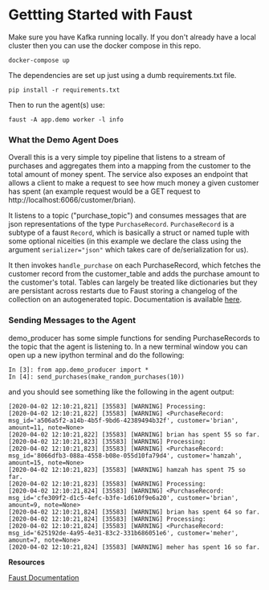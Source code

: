 # Gettting Started with Faust

Make sure you have Kafka running locally. If you don't already have a local cluster then you can use the docker compose in this repo.

```
docker-compose up
``` 

The dependencies are set up just using a dumb requirements.txt file.

```
pip install -r requirements.txt
```

Then to run the agent(s) use:

```
faust -A app.demo worker -l info
```

### What the Demo Agent Does

Overall this is a very simple toy pipeline that listens to a stream of purchases and aggregates them into a mapping from the customer to the total amount of money spent. The service also exposes an endpoint that allows a client to make a request to see how much money a given customer has spent (an example request would be a GET request to http://localhost:6066/customer/brian).

It listens to a topic ("purchase_topic") and consumes messages that are json representations of the type `PurchaseRecord`. `PurchaseRecord` is a subtype of a faust `Record`, which is basically a struct or named tuple with some optional niceities (in this example we declare the class using the argument `serializer="json"` which takes care of de/serialization for us).

It then invokes `handle_purchase` on each PurchaseRecord, which fetches the customer record from the customer_table and adds the purchase amount to the customer's total. Tables can largely be treated like dictionaries but they are persistant across restarts due to Faust storing a changelog of the collection on an autogenerated topic. Documentation is available [here](https://faust.readthedocs.io/en/latest/userguide/tables.html#tables).


### Sending Messages to the Agent

demo_producer has some simple functions for sending PurchaseRecords to the topic that the agent is listening to. In a new terminal window you can open up a new ipython terminal and do the following:

```
In [3]: from app.demo_producer import *
In [4]: send_purchases(make_random_purchases(10))
```

and you should see something like the following in the agent output:

```
[2020-04-02 12:10:21,821] [35583] [WARNING] Processing: 
[2020-04-02 12:10:21,822] [35583] [WARNING] <PurchaseRecord: msg_id='a506a5f2-a14b-4b5f-9bd6-42389494b32f', customer='brian', amount=11, note=None> 
[2020-04-02 12:10:21,822] [35583] [WARNING] brian has spent 55 so far. 
[2020-04-02 12:10:21,823] [35583] [WARNING] Processing: 
[2020-04-02 12:10:21,823] [35583] [WARNING] <PurchaseRecord: msg_id='8066dfb3-088a-4558-b08e-055d10fa79d4', customer='hamzah', amount=15, note=None> 
[2020-04-02 12:10:21,823] [35583] [WARNING] hamzah has spent 75 so far. 
[2020-04-02 12:10:21,823] [35583] [WARNING] Processing: 
[2020-04-02 12:10:21,824] [35583] [WARNING] <PurchaseRecord: msg_id='cfe309f2-d1c5-4efc-b3fe-1d610f9e6a20', customer='brian', amount=9, note=None> 
[2020-04-02 12:10:21,824] [35583] [WARNING] brian has spent 64 so far. 
[2020-04-02 12:10:21,824] [35583] [WARNING] Processing: 
[2020-04-02 12:10:21,824] [35583] [WARNING] <PurchaseRecord: msg_id='625192de-4a95-4e31-83c2-331b686051e6', customer='meher', amount=7, note=None> 
[2020-04-02 12:10:21,824] [35583] [WARNING] meher has spent 16 so far. 
```

**Resources**

[Faust Documentation](https://faust.readthedocs.io/en/latest/playbooks/quickstart.html)
